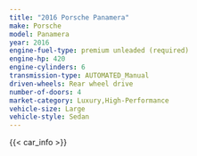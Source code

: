 ```yaml
---
title: "2016 Porsche Panamera"
make: Porsche
model: Panamera
year: 2016
engine-fuel-type: premium unleaded (required)
engine-hp: 420
engine-cylinders: 6
transmission-type: AUTOMATED_Manual
driven-wheels: Rear wheel drive
number-of-doors: 4
market-category: Luxury,High-Performance
vehicle-size: Large
vehicle-style: Sedan
---
```


{{< car_info >}}
